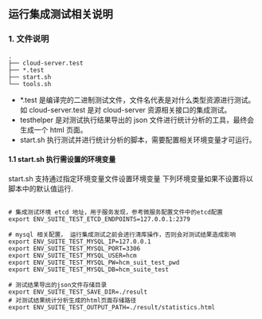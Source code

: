 ## 运行集成测试相关说明

### 1. 文件说明
```shell
.
├── cloud-server.test
├── *.test
├── start.sh
└── tools.sh
```

- *.test 是编译完的二进制测试文件，文件名代表是对什么类型资源进行测试。如 cloud-server.test 是对 cloud-server 资源相关接口的集成测试。
- testhelper 是对测试执行结果导出的 json 文件进行统计分析的工具，最终会生成一个 html 页面。
- start.sh 执行测试并进行统计分析的脚本，需要配置相关环境变量才可运行。

#### 1.1 start.sh 执行需设置的环境变量

start.sh 支持通过指定环境变量文件设置环境变量
下列环境变量如果不设置将以脚本中的默认值运行.

```shell

# 集成测试环境 etcd 地址，用于服务发现，参考微服务配置文件中的etcd配置
export ENV_SUITE_TEST_ETCD_ENDPOINTS=127.0.0.1:2379

# mysql 相关配置， 运行集成测试之前会进行清库操作，否则会对测试结果造成影响
export ENV_SUITE_TEST_MYSQL_IP=127.0.0.1
export ENV_SUITE_TEST_MYSQL_PORT=3306
export ENV_SUITE_TEST_MYSQL_USER=hcm
export ENV_SUITE_TEST_MYSQL_PW=hcm_suit_test_pwd
export ENV_SUITE_TEST_MYSQL_DB=hcm_suite_test

# 测试结果导出的json文件存储目录
export ENV_SUITE_TEST_SAVE_DIR=./result
# 对测试结果统计分析生成的html页面存储路径
export ENV_SUITE_TEST_OUTPUT_PATH=./result/statistics.html
```